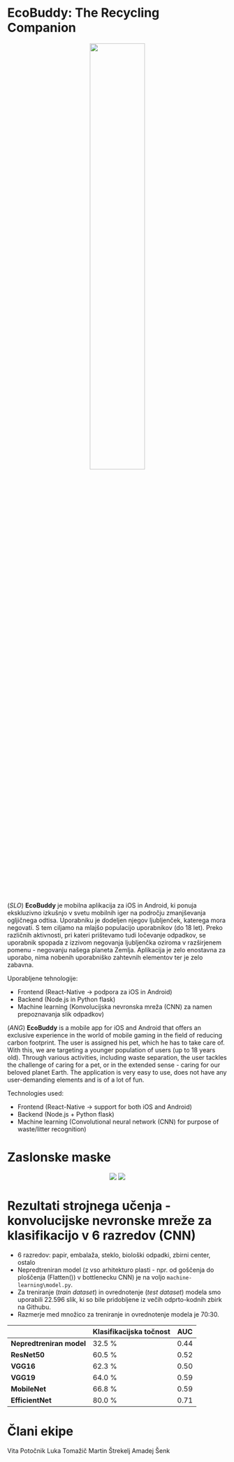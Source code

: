 # EcoBuddy: The Recycling Companion

<p align="center" >
  <img width='50%' heigth='50%' src="https://github.com/BestHack-poggers/besthack-2023/blob/master/images/Character-green_Idle.gif" />
</p>

(*SLO*)
**EcoBuddy** je mobilna aplikacija za iOS in Android, ki ponuja ekskluzivno izkušnjo v svetu mobilnih iger na področju zmanjševanja ogljičnega odtisa. Uporabniku je dodeljen njegov ljubljenček, katerega mora negovati. S tem ciljamo na mlajšo populacijo uporabnikov (do 18 let). Preko različnih aktivnosti, pri kateri prištevamo tudi ločevanje odpadkov, se uporabnik spopada z izzivom negovanja ljubljenčka oziroma v razširjenem pomenu - negovanju našega planeta Zemlja. Aplikacija je zelo enostavna za uporabo, nima nobenih uporabniško zahtevnih elementov ter je zelo zabavna.

Uporabljene tehnologije:
- Frontend (React-Native -> podpora za iOS in Android)
- Backend (Node.js in Python flask)
- Machine learning (Konvolucijska nevronska mreža (CNN) za namen prepoznavanja slik odpadkov)

(*ANG*)
**EcoBuddy** is a mobile app for iOS and Android that offers an exclusive experience in the world of mobile gaming in the field of reducing carbon footprint. The user is assigned his pet, which he has to take care of. With this, we are targeting a younger population of users (up to 18 years old). Through various activities, including waste separation, the user tackles the challenge of caring for a pet, or in the extended sense - caring for our beloved planet Earth. The application is very easy to use, does not have any user-demanding elements and is of a lot of fun.

Technologies used:
- Frontend (React-Native -> support for both iOS and Android)
- Backend (Node.js + Python flask)
- Machine learning (Convolutional neural network (CNN) for purpose of waste/litter recognition)

# Zaslonske maske

<p align="center" >
  <img src="https://github.com/BestHack-poggers/besthack-2023/blob/master/images/Character-green_Idle.gif" />
  <img src="https://github.com/BestHack-poggers/besthack-2023/blob/master/images/Character-green_Idle.gif" />
</p>

# Rezultati strojnega učenja - konvolucijske nevronske mreže za klasifikacijo v 6 razredov (CNN)

* 6 razredov: papir, embalaža, steklo, biološki odpadki, zbirni center, ostalo
* Nepredtreniran model (z vso arhitekturo plasti - npr. od goščenja do ploščenja (Flatten()) v bottlenecku CNN) je na voljo ```machine-learning\model.py```.
* Za treniranje (*train dataset*) in ovrednotenje (*test dataset*) modela smo uporabili 22.596 slik, ki so bile pridobljene iz večih odprto-kodnih zbirk na Githubu.
* Razmerje med množico za treniranje in ovrednotenje modela je 70:30.

|  | Klasifikacijska točnost | AUC |
| ---------------|----------------|-----------------|
| **Nepredtreniran model** | 32.5 % | 0.44  |
| **ResNet50** | 60.5 % | 0.52  |
| **VGG16** | 62.3 % | 0.50 |
| **VGG19** | 64.0 % | 0.59  |
| **MobileNet** | 66.8 % | 0.59  |
| **EfficientNet** | 80.0 % | 0.71  |

# Člani ekipe

Vita Potočnik
Luka Tomažič
Martin  Štrekelj
Amadej Šenk
